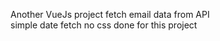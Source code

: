  Another VueJs project
 fetch email data from API    
 simple date fetch  no css done for this project             
